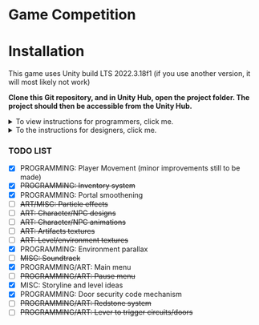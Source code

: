 # Game Competition

# Installation
This game uses Unity build LTS 2022.3.18f1 (if you use another version, it will most likely not work)

**Clone this Git repository, and in Unity Hub, open the project folder. 
The project should then be accessible from the Unity Hub.**

<details>
  <summary>To view instructions for programmers, click me.</summary>
If you're one of the programmers on this project, make sure have C# installed.
If you're using Visual Studio (strongly recommended if you're just starting out with Unity), modify your build of Visual Studio to inculde Unity IntelliSense. 
If you're using Visual Studio Code and you have C# already installed, just install the Unity extension from the marketplace.

### Programming Naming Conventions
Classes will be named using PascalCase, for example:
```cs
public class DemoClass { }
```

Variables will be named using camelCase, for example:
```cs
private float demoVariable;
```

However, static variables will be named using PascalCalse, for example:
```cs
public static float DemoStaticVariable;
```
</details>

<details>
  <summary>To the instructions for designers, click me.</summary>
  Make sure you have any pixel-art software installed. We'll decide on an art-style and target resolution later.

  ### Uploading Art
  In the Assets folder, open the "Art" folder and upload art into the appropriate sub-folder, if it exists.
</details>

### TODO LIST
- [x] PROGRAMMING: Player Movement (minor improvements still to be made)
- [x] ~~PROGRAMMING: Inventory system~~
- [x] PROGRAMMING: Portal smoothening
- [ ] ~~ART/MISC: Particle effects~~
- [ ] ~~ART: Character/NPC designs~~
- [ ] ~~ART: Character/NPC animations~~
- [ ] ~~ART: Artifacts textures~~
- [ ] ~~ART: Level/environment textures~~
- [x] PROGRAMMING: Environment parallax
- [ ] ~~MISC: Soundtrack~~
- [x] PROGRAMMING/ART: Main menu
- [ ] ~~PROGRAMMING/ART: Pause menu~~
- [x] MISC: Storyline and level ideas
- [x] PROGRAMMING: Door security code mechanism
- [ ] ~~PROGRAMMING/ART: Redstone system~~
- [ ] ~~PROGRAMMING/ART: Lever to trigger circuits/doors~~
